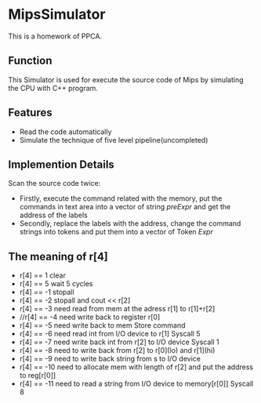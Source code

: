 # MipsSimulator
This is a homework of PPCA.

## Function
This Simulator is used for execute the source code of Mips by simulating the CPU with C++ program.

## Features
* Read the code automatically
* Simulate the technique of five level pipeline(uncompleted)

## Implemention Details
Scan the source code twice:
* Firstly, execute the command related with the memory, put the commands in text area into a vector of string *preExpr* and get the address of the labels
* Secondly, replace the labels with the address, change the command strings into tokens and put them into a vector of Token *Expr*

## The meaning of r[4]
* r[4] == 1 clear
* r[4] == 5 wait 5 cycles
* r[4] == -1 stopall
* r[4] == -2 stopall and cout << r[2]
* r[4] == -3 need read from mem at the adress r[1] to r[1]+r[2]
* //r[4] == -4 need write back to register r[0]
* r[4] == -5 need write back to mem    Store command
* r[4] == -6 need read int from I/O device to r[1]    Syscall 5
* r[4] == -7 need write back int from r[2] to I/O device    Syscall 1
* r[4] == -8 need to write back from r[2] to r[0]\(lo) and r[1]\(hi)
* r[4] == -9 need to write back string from s to I/O device
* r[4] == -10 need to allocate mem with length of r[2] and put the address to reg[r[0]]
* r[4] == -11 need to read a string from I/O device to memory[r[0]]   Syscall 8